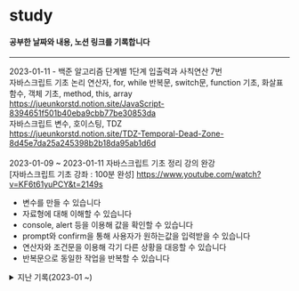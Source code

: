 # study

#### 공부한 날짜와 내용, 노션 링크를 기록합니다

---

2023-01-11 - 백준 알고리즘 단계별 1단계 입출력과 사칙연산 7번<br/>
자바스크립트 기초 논리 연산자, for, while 반복문, switch문, function 기초, 화살표 함수, 객체 기초, method, this, array<br/>
https://jueunkorstd.notion.site/JavaScript-8394651f501b40eba9cbb77be30853da<br/>
자바스크립트 변수, 호이스팅, TDZ<br/>
https://jueunkorstd.notion.site/TDZ-Temporal-Dead-Zone-8d45e7da25a245398b2b18da95ab1d6d<br/><br/>
2023-01-09 ~ 2023-01-11 자바스크립트 기초 정리 강의 완강<br/>
[자바스크립트 기초 강좌 : 100분 완성] https://www.youtube.com/watch?v=KF6t61yuPCY&t=2149s <br/>

- 변수를 만들 수 있습니다<br/>
- 자료형에 대해 이해할 수 있습니다<br/>
- console, alert 등을 이용해 값을 확인할 수 있습니다<br/>
- prompt와 confirm을 통해 사용자가 원하는값을 입력받을 수 있습니다<br/>
- 연산자와 조건문을 이용해 각기 다른 상황을 대응할 수 있습니다<br/>
- 반복문으로 동일한 작업을 반복할 수 있습니다<br/>

<details>
<summary>지난 기록(2023-01 ~)</summary>
2023-01-10 - 백준 알고리즘 단계별 1단계 입출력과 사칙연산 1 ~ 6번<br/>
2023-01-09 - 자바스크립트 기초 - 변수, 자료형, alert, prompt, confirm, 형변환, 기본 연산자, 비교 연산자, if, else, else if
https://jueunkorstd.notion.site/JavaScript-8394651f501b40eba9cbb77be30853da

</details>
